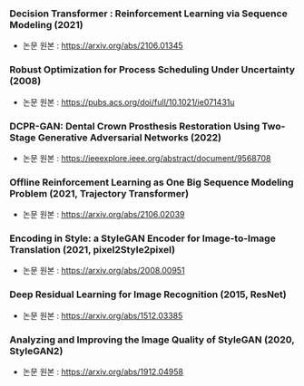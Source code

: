 ### Decision Transformer : Reinforcement Learning via Sequence Modeling (2021)
* 논문 원본 : https://arxiv.org/abs/2106.01345

### Robust Optimization for Process Scheduling Under Uncertainty (2008)
* 논문 원본 : https://pubs.acs.org/doi/full/10.1021/ie071431u

### DCPR-GAN: Dental Crown Prosthesis Restoration Using Two-Stage Generative Adversarial Networks (2022)
* 논문 원본 : https://ieeexplore.ieee.org/abstract/document/9568708

### Offline Reinforcement Learning as One Big Sequence Modeling Problem (2021, Trajectory Transformer)  
* 논문 원본 : https://arxiv.org/abs/2106.02039

### Encoding in Style: a StyleGAN Encoder for Image-to-Image Translation (2021, pixel2Style2pixel) 
* 논문 원본 : https://arxiv.org/abs/2008.00951

### Deep Residual Learning for Image Recognition (2015, ResNet)
* 논문 원본 : https://arxiv.org/abs/1512.03385

### Analyzing and Improving the Image Quality of StyleGAN (2020, StyleGAN2)
* 논문 원본 : https://arxiv.org/abs/1912.04958
